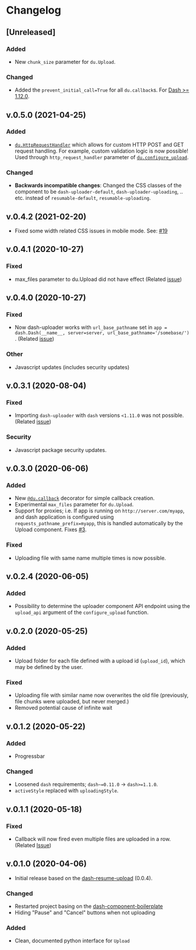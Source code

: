 # Changelog

## [Unreleased]
### Added 
- New `chunk_size` parameter for `du.Upload`.

### Changed 
- Added the `prevent_initial_call=True` for all `du.callback`s. For [Dash >= 1.12.0](https://community.plotly.com/t/dash-v1-12-0-release-pattern-matching-callbacks-fixes-shape-drawing-new-datatable-conditional-formatting-options-prevent-initial-call-and-more/38867).
## v.0.5.0 (2021-04-25)
### Added 
- [`du.HttpRequestHandler`](./dash-uploader.md#duhttprequesthandler) which allows for custom HTTP POST and GET request handling. For example, custom validation logic is now possible! Used through `http_request_handler` parameter of [`du.configure_upload`](./dash-uploader.md#duconfigure_upload).
### Changed 
- **Backwards incompatible changes**: Changed the CSS classes of the component to be `dash-uploader-default`, `dash-uploader-uploading`, .. etc. instead of `resumable-default`, `resumable-uploading`. 

## v.0.4.2 (2021-02-20)
- Fixed some width related CSS issues in mobile mode. See: [#19](https://github.com/np-8/dash-uploader/issues/19)
  
## v.0.4.1 (2020-10-27)
### Fixed
- max_files parameter to du.Upload did not have effect (Related [issue](https://github.com/np-8/dash-uploader/issues/12))
  
## v.0.4.0 (2020-10-27)
### Fixed
- Now dash-uploader works with `url_base_pathname` set in `app = dash.Dash(__name__, server=server, url_base_pathname='/somebase/')` . (Related [issue](https://github.com/np-8/dash-uploader/issues/15))
### Other
- Javascript updates (includes security updates)

## v.0.3.1 (2020-08-04)
### Fixed
- Importing `dash-uploader` with `dash` versions `<1.11.0` was not possible. (Related [issue](https://github.com/np-8/dash-uploader/issues/9))
### Security
- Javascript package security updates.
  
## v.0.3.0 (2020-06-06)
### Added 
- New [`@du.callback`](dash-uploader.md#ducallback) decorator for simple callback creation.   
- Experimental `max_files` parameter for `du.Upload`.
- Support for proxies; i.e. If app is running on `http://server.com/myapp`, and dash application is configured using `requests_pathname_prefix=myapp`, this is handled automatically by the Upload component. Fixes [#3](https://github.com/np-8/dash-uploader/issues/3).
### Fixed
- Uploading file with same name multiple times is now possible.
## v.0.2.4 (2020-06-05)
### Added
- Possibility to determine the uploader component API endpoint using the `upload_api` argument of the `configure_upload` function. 
  
## v.0.2.0 (2020-05-25)
### Added
- Upload folder for each file defined with a upload id (`upload_id`), which may be defined by the user.
### Fixed
- Uploading file with similar name now overwrites the old file (previously, file chunks were uploaded, but never merged.)
- Removed potential cause of infinite wait
  
## v.0.1.2 (2020-05-22)
### Added
- Progressbar
### Changed
- Loosened `dash` requirements;  `dash~=0.11.0` -> `dash>=1.1.0`.
- `activeStyle` replaced with `uploadingStyle`.
  
  
## v.0.1.1 (2020-05-18)
### Fixed
- Callback will now fired even multiple files are uploaded in a row. (Related [Issue](https://github.com/np-8/dash-uploader/issues/1))
  
## v.0.1.0 (2020-04-06)
- Initial release based on the [dash-resume-upload](https://github.com/westonkjones/dash-uploader) (0.0.4).

### Changed
- Restarted project basing on the [dash-component-boilerplate](https://github.com/plotly/dash-component-boilerplate)
- Hiding "Pause" and "Cancel" buttons when not uploading
### Added
- Clean, documented python interface for `Upload`
